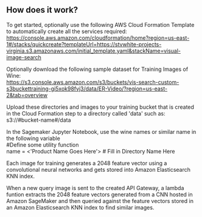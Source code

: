 ## How does it work?

To get started, optionally use the following AWS Cloud Formation Template to automatically create all the services required:<br/>
https://console.aws.amazon.com/cloudformation/home?region=us-east-1#/stacks/quickcreate?templateUrl=https://stvwhite-projects-virginia.s3.amazonaws.com/initial_template.yaml&stackName=visual-image-search

Optionally download the following sample dataset for Training Images of Wine:<br/>
https://s3.console.aws.amazon.com/s3/buckets/vis-search-custom-s3buckettraining-gi5xok98fvj3/data/ER-Video/?region=us-east-2&tab=overview

Upload these directories and images to your training bucket that is created in the Cloud Formation step to a directory called 'data' such as:<br/>
s3://#bucket-name#/data

In the Sagemaker Jupyter Notebook, use the wine names or similar name in the following variable <br/>
#Define some utility function<br/>
name = <'Product Name Goes Here'>  # Fill in Directory Name Here

Each image for training generates a 2048 feature vector using a convolutional neural networks and gets stored into Amazon Elasticsearch KNN index.

When a new query image is sent to the created API Gateway, a lambda funtion extracts the 2048 feature vectors generated from a CNN hosted in Amazon SageMaker and then queried against the feature vectors stored in an Amazon Elasticsearch KNN index to find similar images.




